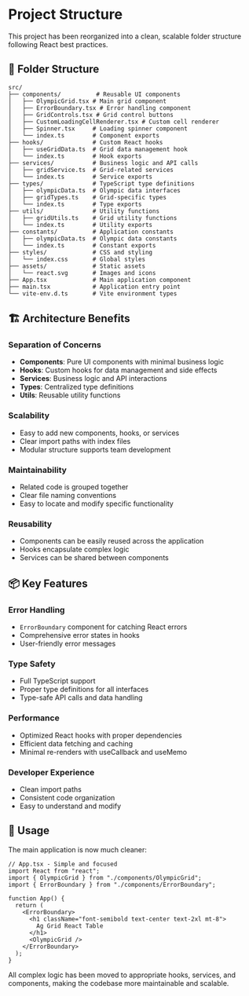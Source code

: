 # Project Structure

This project has been reorganized into a clean, scalable folder structure following React best practices.

## 📁 Folder Structure

```
src/
├── components/          # Reusable UI components
│   ├── OlympicGrid.tsx # Main grid component
│   ├── ErrorBoundary.tsx # Error handling component
│   ├── GridControls.tsx # Grid control buttons
│   ├── CustomLoadingCellRenderer.tsx # Custom cell renderer
│   ├── Spinner.tsx     # Loading spinner component
│   └── index.ts        # Component exports
├── hooks/              # Custom React hooks
│   ├── useGridData.ts  # Grid data management hook
│   └── index.ts        # Hook exports
├── services/           # Business logic and API calls
│   ├── gridService.ts  # Grid-related services
│   └── index.ts        # Service exports
├── types/              # TypeScript type definitions
│   ├── olympicData.ts  # Olympic data interfaces
│   ├── gridTypes.ts    # Grid-specific types
│   └── index.ts        # Type exports
├── utils/              # Utility functions
│   ├── gridUtils.ts    # Grid utility functions
│   └── index.ts        # Utility exports
├── constants/          # Application constants
│   ├── olympicData.ts  # Olympic data constants
│   └── index.ts        # Constant exports
├── styles/             # CSS and styling
│   └── index.css       # Global styles
├── assets/             # Static assets
│   └── react.svg       # Images and icons
├── App.tsx             # Main application component
├── main.tsx            # Application entry point
└── vite-env.d.ts       # Vite environment types
```

## 🏗️ Architecture Benefits

### **Separation of Concerns**

- **Components**: Pure UI components with minimal business logic
- **Hooks**: Custom hooks for data management and side effects
- **Services**: Business logic and API interactions
- **Types**: Centralized type definitions
- **Utils**: Reusable utility functions

### **Scalability**

- Easy to add new components, hooks, or services
- Clear import paths with index files
- Modular structure supports team development

### **Maintainability**

- Related code is grouped together
- Clear file naming conventions
- Easy to locate and modify specific functionality

### **Reusability**

- Components can be easily reused across the application
- Hooks encapsulate complex logic
- Services can be shared between components

## 📦 Key Features

### **Error Handling**

- `ErrorBoundary` component for catching React errors
- Comprehensive error states in hooks
- User-friendly error messages

### **Type Safety**

- Full TypeScript support
- Proper type definitions for all interfaces
- Type-safe API calls and data handling

### **Performance**

- Optimized React hooks with proper dependencies
- Efficient data fetching and caching
- Minimal re-renders with useCallback and useMemo

### **Developer Experience**

- Clean import paths
- Consistent code organization
- Easy to understand and modify

## 🚀 Usage

The main application is now much cleaner:

```tsx
// App.tsx - Simple and focused
import React from "react";
import { OlympicGrid } from "./components/OlympicGrid";
import { ErrorBoundary } from "./components/ErrorBoundary";

function App() {
  return (
    <ErrorBoundary>
      <h1 className="font-semibold text-center text-2xl mt-8">
        Ag Grid React Table
      </h1>
      <OlympicGrid />
    </ErrorBoundary>
  );
}
```

All complex logic has been moved to appropriate hooks, services, and components, making the codebase more maintainable and scalable.
